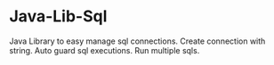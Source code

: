 # Java-Lib-Sql
Java Library to easy manage sql connections. Create connection with string. Auto guard sql executions. Run multiple sqls. 
